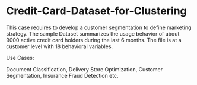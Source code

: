 # Credit-Card-Dataset-for-Clustering
This case requires to develop a customer segmentation to define marketing strategy. The
sample Dataset summarizes the usage behavior of about 9000 active credit card holders during the last 6 months. The file is at a customer level with 18 behavioral variables.

Use Cases:

Document Classification, 
Delivery Store Optimization, 
Customer Segmentation, 
Insurance Fraud Detection etc.

